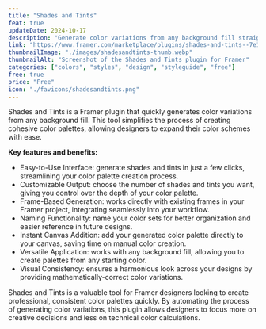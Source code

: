 ```yaml
---
title: "Shades and Tints"
feat: true
updateDate: 2024-10-17
description: "Generate color variations from any background fill straight into Framer."
link: "https://www.framer.com/marketplace/plugins/shades-and-tints--7e1weo6dc4kbc7lm08jff718e/?via=julesvcode"
thumbnailImage: "./images/shadesandtints-thumb.webp"
thumbnailAlt: "Screenshot of the Shades and Tints plugin for Framer"
categories: ["colors", "styles", "design", "styleguide", "free"]
free: true
price: "Free"
icon: "./favicons/shadesandtints.png"
---
```


Shades and Tints is a Framer plugin that quickly generates color variations from any background fill. This tool simplifies the process of creating cohesive color palettes, allowing designers to expand their color schemes with ease.

<b>Key features and benefits:</b>

- Easy-to-Use Interface: generate shades and tints in just a few clicks, streamlining your color palette creation process.
- Customizable Output: choose the number of shades and tints you want, giving you control over the depth of your color palette.
- Frame-Based Generation: works directly with existing frames in your Framer project, integrating seamlessly into your workflow.
- Naming Functionality: name your color sets for better organization and easier reference in future designs.
- Instant Canvas Addition: add your generated color palette directly to your canvas, saving time on manual color creation.
- Versatile Application: works with any background fill, allowing you to create palettes from any starting color.
- Visual Consistency: ensures a harmonious look across your designs by providing mathematically-correct color variations.

Shades and Tints is a valuable tool for Framer designers looking to create professional, consistent color palettes quickly. By automating the process of generating color variations, this plugin allows designers to focus more on creative decisions and less on technical color calculations.

